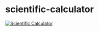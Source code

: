# scientific-calculator
[![Scientific Calculator](https://imgur.com/a/22iPXIB)](https://www.youtube.com/watch?v=JdtMQQN0ppk "Scientific Calculator")


